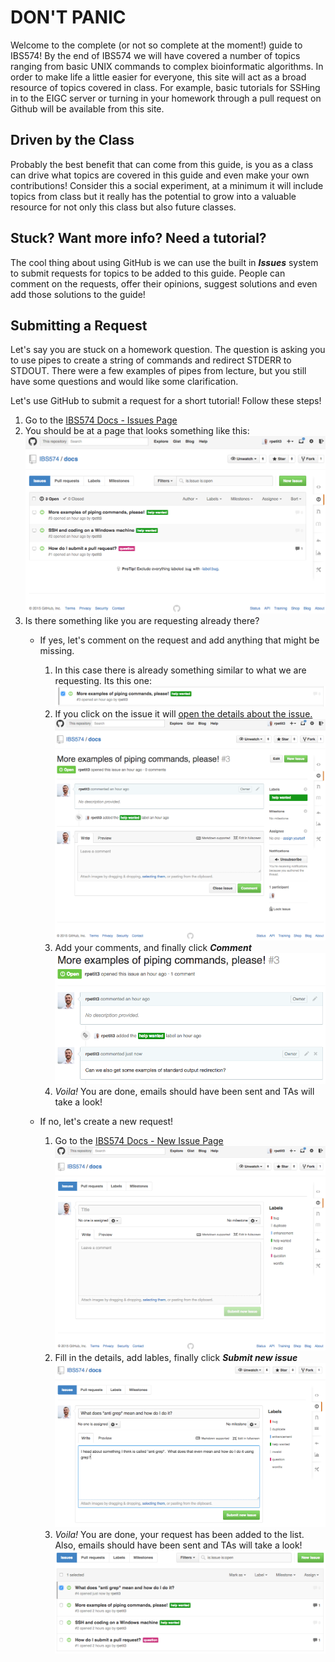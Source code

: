# DON'T PANIC
Welcome to the complete (or not so complete at the moment!) guide to IBS574! By
the end of IBS574 we will have covered a number of topics ranging from basic
UNIX commands to complex bioinformatic algorithms. In order to make life a
little easier for everyone, this site will act as a broad resource of topics
covered in class.  For example, basic tutorials for SSHing in to the EIGC
server or turning in your homework through a pull request on Github will be
available from this site.

## Driven by the Class
Probably the best benefit that can come from this guide, is you as a class can
drive what topics are covered in this guide and even make your own
contributions! Consider this a social experiment, at a minimum it will include
topics from class but it really has the potential to grow into a valuable
resource for not only this class but also future classes.

## Stuck? Want more info? Need a tutorial?
The cool thing about using GitHub is we can use the built in **_Issues_**
system to submit requests for topics to be added to this guide. People can
comment on the requests, offer their opinions, suggest solutions and even add
those solutions to the guide!

## Submitting a Request
Let's say you are stuck on a homework question. The question is asking you to
use pipes to create a string of commands and redirect STDERR to STDOUT. There
were a few examples of pipes from lecture, but you still have some questions
and would like some clarification.

Let's use GitHub to submit a request for a short tutorial! Follow these steps!

1. Go to the [IBS574 Docs - Issues Page](https://github.com/IBS574/docs/issues)
2. You should be at a page that looks something like this:
![GitHub Issues](img/github-issues.png)
3. Is there something like you are requesting already there?
    * If yes, let's comment on the request and add anything that might be missing.
        1. In this case there is already something similar to what we are
           requesting. Its this one:
        ![GitHub Existing Issue](img/github-existing-issue.png)
        2. If you click on the issue it will [open the details about the issue.](https://github.com/IBS574/docs/issues/3)
        ![GitHub New Issue](img/github-issue-3.png)
        3. Add your comments, and finally click **_Comment_**
        ![GitHub Comment On Issue](img/github-issue-comment.png)
        4. *Voila!* You are done, emails should have been sent and TAs will take a look!

    * If no, let's create a new request!
        1. Go to the [IBS574 Docs - New Issue Page](https://github.com/IBS574/docs/issues/new)
        ![GitHub New Issue](img/github-new-issue.png)
        2. Fill in the details, add lables, finally click **_Submit new issue_**
        ![GitHub Create Issue](img/github-create-issue.png)
        3. *Voila!* You are done, your request has been added to the list.
        Also, emails should have been sent and TAs will take a look!
        ![GitHub Created Issue](img/github-created-issue.png)
